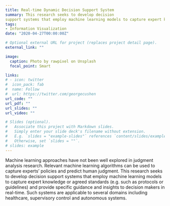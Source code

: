 ```yaml
---
title: Real-time Dynamic Decision Support System
summary: This research seeks to develop decision
support systems that employ machine learning models to capture expert knowledge or agreed standards (e.g. such as protocols or guidelines) and provide specific guidance and insights to decision makers in real-time.
tags:
- Information Visualization
date: "2020-04-27T00:00:00Z"

# Optional external URL for project (replaces project detail page).
external_link: ""

image:
  caption: Photo by rawpixel on Unsplash
  focal_point: Smart

links:
# - icon: twitter
#  icon_pack: fab
#  name: Follow
#  url: https://twitter.com/georgecushen
url_code: ""
url_pdf: ""
url_slides: ""
url_video: ""

# Slides (optional).
#   Associate this project with Markdown slides.
#   Simply enter your slide deck's filename without extension.
#   E.g. `slides = "example-slides"` references `content/slides/example-slides.md`.
#   Otherwise, set `slides = ""`.
# slides: example
---
```


Machine learning approaches have not been well explored in judgment analysis research. Relevant machine learning algorithms can be used to capture experts’ policies and predict human judgment. This research seeks to develop decision
support systems that employ machine learning models to capture expert knowledge or agreed standards (e.g. such as protocols or guidelines) and provide specific guidance and insights to decision makers in real-time. Such systems are
applicable to several domains including healthcare, supervisory control and autonomous systems.
